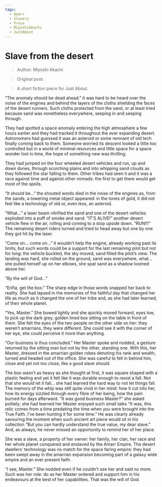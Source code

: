 ```yaml
---
tags:
  - Amarr
  - Slavery
  - Prose
  - MiyoshiAkachi
  - JustAbout
---
```


# Slave from the desert

> Author: Miyoshi Akachi

> Original post:

> A short fiction piece for Just About.


“The anomaly should be dead ahead.” it was hard to be heard over the noise of the engines and behind the layers of the cloths shielding the faces of the desert runners. Such cloths protected from the sand, or at least tried because sand was nonetheless everywhere, seeping in and seeping through.

They had spotted a space anomaly entering the high atmosphere a few hours earlier and they had tracked it throughout the ever expanding desert. Astronomers had guessed it was an asteroid or some remnant of old tech finally coming back to them. Someone worried its descent looked a little too controlled but in a world of minimal resources and little space for a space wonder lost in time, the hope of something new was thrilling.

They had jumped on the four wheeled desert vehicles and run, up and down dunes, through scorching plains and into whipping sand clouds as they followed the star falling to them. Other tribes had seen it and it was a race against time and against other nomads: the first to get there would get most of the spoils.

“It should be…” the shouted words died in the noise of the engines as, from the sands, a towering metal object appeared: in the tones of gold, it did not feel like a technology of old or, even less, an asteroid.

“What…” a laser beam vitrified the sand and one of the desert vehicles exploded into a puff of smoke and sand. “IT’S ALIVE!” another desert vehicle flew in the air, rolling and coming to a stop upside down. “RUN!!!” The remaining desert riders turned and tried to head away but one by one they got hit by the laser.

“Come on… come on…” it wouldn’t help the engine, already working past its limits, but such words could be a support for the last remaining pilot but not for long: the vehicle buckled, the sky moved, sand filled the pilot’s view. The landing was hard, she rolled on the ground, sand was everywhere, what… she pulled herself up on her elbows, she spat sand as a shadow loomed above her.

“By the will of God…”



“Erifia, get the box.” The sharp edge in those words snapped her back to reality. She had lapsed in the memories of the faithful day that changed her life as much as it changed the one of her tribe and, as she had later learned, of their whole planet.

“Yes, Master.” She bowed lightly and she quickly moved forward, eyes low, to pick up the dark grey, golden lined box sitting on the table in front of them. She felt the eyes of the two people on the other side on her: they weren’t amarrians, they were different. She could see it with the corner of her eye, she could perceive it more than anything.

“Our business is thus concluded.” Her Master spoke and nodded, a gesture returned by the sitting man but not by the other, standing one. With this, her Master, dressed in the amarrian golden robes denoting his rank and wealth, turned and headed out of the office. She was careful to fell in behind him, close and yet not too close, like a good slave should.

The box wasn’t as heavy as she thought at first, it was square shaped with a plastic feeling and yet it felt like it was durable enough to resist a fall. Not that she would let it fall… she had learned the hard way to not let things fall. The memory of the whip was still quite vivid in her mind: how it cut into her, how its energy sizzled through every fibre of her being, how the pain burned for days afterward.
“It was good business Master?” she asked politely; she had learned her Master enjoyed such small talks “It was, this relic comes from a time predating the time when you were brought into the True Faith. I’ve been hunting it for some time.” He was clearly already savouring the moment when such ancient art piece would sit in his collection “But you can hardly understand the true value, my dear slave.” And, as always, he never missed an opportunity to remind her of her place.

She was a slave, a property of her owner: her family, her clan, her race and her whole planet conquered and enslaved by the Amarr Empire. The desert dwellers’ technology was no match for the space faring empire:  they had been swept away in the amarrian expansion becoming part of a galaxy wide empire and an ever present faith.

“I see, Master.” She nodded even if he couldn’t see her and said no more. Such was her role: do as her Master ordered and support him in his endeavours at the best of her capabilities. That was the will of God.
